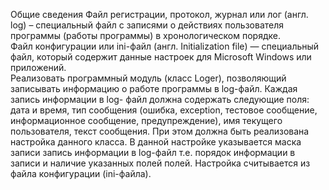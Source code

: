 
Общие сведения 
Файл регистрации, протокол, журнал или лог (англ. log) – специальный файл с 
записями  о  действиях  пользователя  программы  (работы  программы)  в 
хронологическом порядке.  
Файл конфигурации или ini-файл (англ. Initialization file) — специальный файл, 
который содержит данные настроек для Microsoft Windows или приложений.  
Реализовать  программный  модуль  (класс  Loger),  позволяющий  записывать информацию  о  работе  программы  в  log-файл.  Каждая  запись  информации  в  log-
файл  должна  содержать  следующие  поля:    дата  и  время,  тип  сообщения  (ошибка, 
exception, тестовое сообщение, информационное сообщение, предупреждение), имя текущего  пользователя,  текст  сообщения.  При  этом  должна  быть  реализована настройка  данного  класса.  В  данной  настройке  указывается  маска  записи  запись информации  в  log-файл    т.е.  порядок  информации  в  записи  и  наличие  указанных полей полей.  Настройка считывается из файла конфигурации (ini-файла).
